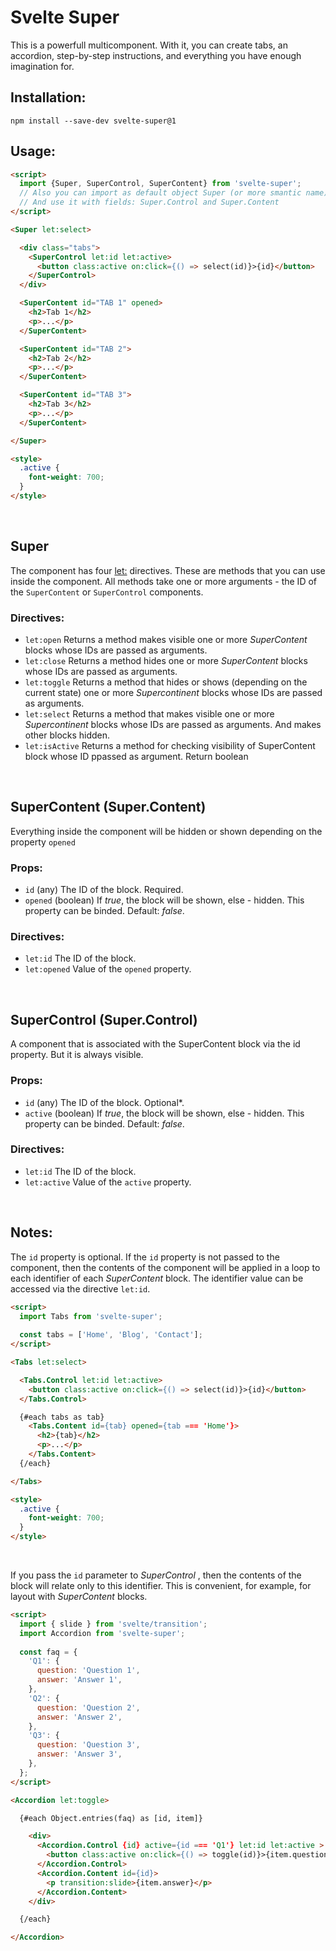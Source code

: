 # Svelte Super

This is a powerfull multicomponent. With it, you can create tabs, an accordion, step-by-step instructions, and everything you have enough imagination for.

## Installation:

```
npm install --save-dev svelte-super@1
```

## Usage:

```html
<script>
  import {Super, SuperControl, SuperContent} from 'svelte-super';
  // Also you can import as default object Super (or more smantic name)
  // And use it with fields: Super.Control and Super.Content
</script>

<Super let:select>

  <div class="tabs">
    <SuperControl let:id let:active>
      <button class:active on:click={() => select(id)}>{id}</button>
    </SuperControl>
  </div>

  <SuperContent id="TAB 1" opened>
    <h2>Tab 1</h2>
    <p>...</p>
  </SuperContent>

  <SuperContent id="TAB 2">
    <h2>Tab 2</h2>
    <p>...</p>
  </SuperContent>

  <SuperContent id="TAB 3">
    <h2>Tab 3</h2>
    <p>...</p>
  </SuperContent>

</Super>

<style>
  .active {
    font-weight: 700;
  }
</style>
```
<br>

## Super

The component has four [let:](https://svelte.dev/docs/special-elements#slot-slot-key-value) directives. These are methods that you can use inside the component. All methods take one or more arguments - the ID of the `SuperContent` or `SuperControl` components.

### Directives:

- `let:open` Returns a method makes visible one or more _SuperContent_ blocks whose IDs are passed as arguments.
- `let:close` Returns a method hides one or more _SuperContent_ blocks whose IDs are passed as arguments.
- `let:toggle` Returns a method that hides or shows (depending on the current state) one or more _Supercontinent_ blocks whose IDs are passed as arguments.
- `let:select` Returns a method that makes visible one or more _Supercontinent_ blocks whose IDs are passed as arguments. And makes other blocks hidden.
- `let:isActive` Returns a method for checking visibility of SuperContent block whose ID ppassed as argument. Return boolean

<br>

## SuperContent (Super.Content)

Everything inside the component will be hidden or shown depending on the property `opened`

### Props:

- `id` (any) The ID of the block. Required.
- `opened` (boolean) If _true_, the block will be shown, else - hidden. This property can be binded. Default: _false_.

### Directives:

- `let:id` The ID of the block.
- `let:opened` Value of the `opened` property.


<br>

## SuperControl (Super.Control)

A component that is associated with the SuperContent block via the id property. But it is always visible.

### Props:

- `id` (any) The ID of the block. Optional*.
- `active` (boolean) If _true_, the block will be shown, else - hidden. This property can be binded. Default: _false_.

### Directives:

- `let:id` The ID of the block.
- `let:active` Value of the `active` property.

<br>

## Notes:

The `id` property is optional. If the `id` property is not passed to the component, then the contents of the component will be applied in a loop to each identifier of each _SuperContent_ block. The identifier value can be accessed via the directive `let:id`.

```html
<script> 
  import Tabs from 'svelte-super';
  
  const tabs = ['Home', 'Blog', 'Contact'];
</script>

<Tabs let:select>

  <Tabs.Control let:id let:active>
    <button class:active on:click={() => select(id)}>{id}</button>
  </Tabs.Control>

  {#each tabs as tab}
    <Tabs.Content id={tab} opened={tab === 'Home'}>
      <h2>{tab}</h2>
      <p>...</p>
    </Tabs.Content>
  {/each}

</Tabs>

<style>
  .active {
    font-weight: 700;
  }
</style>
```
<br>

If you pass the `id` parameter to _SuperControl_ , then the contents of the block will relate only to this identifier. This is convenient, for example, for layout with _SuperContent_ blocks.

```html
<script> 
  import { slide } from 'svelte/transition';
  import Accordion from 'svelte-super';
  
  const faq = {
    'Q1': {
      question: 'Question 1',
      answer: 'Answer 1',
    },
    'Q2': {
      question: 'Question 2',
      answer: 'Answer 2',
    },
    'Q3': {
      question: 'Question 3',
      answer: 'Answer 3',
    },
  };
</script>

<Accordion let:toggle>

  {#each Object.entries(faq) as [id, item]}

    <div>
      <Accordion.Control {id} active={id === 'Q1'} let:id let:active >
        <button class:active on:click={() => toggle(id)}>{item.question}</button>
      </Accordion.Control>
      <Accordion.Content id={id}>
        <p transition:slide>{item.answer}</p>
      </Accordion.Content>
    </div>

  {/each}

</Accordion>
```
